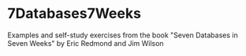 7Databases7Weeks
================

Examples and self-study exercises from the book "Seven Databases in Seven Weeks" by Eric Redmond and Jim Wilson
